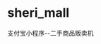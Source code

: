 <!--
 * @Author: sheri 13580370252@163.com
 * @Date: 2023-02-14 18:38:30
 * @LastEditors: sheri 13580370252@163.com
 * @LastEditTime: 2023-02-14 18:38:30
 * @FilePath: /sheri_mall/README.md
-->
# sheri_mall
支付宝小程序--二手商品贩卖机

<!-- START doctoc -->
<!-- END doctoc -->